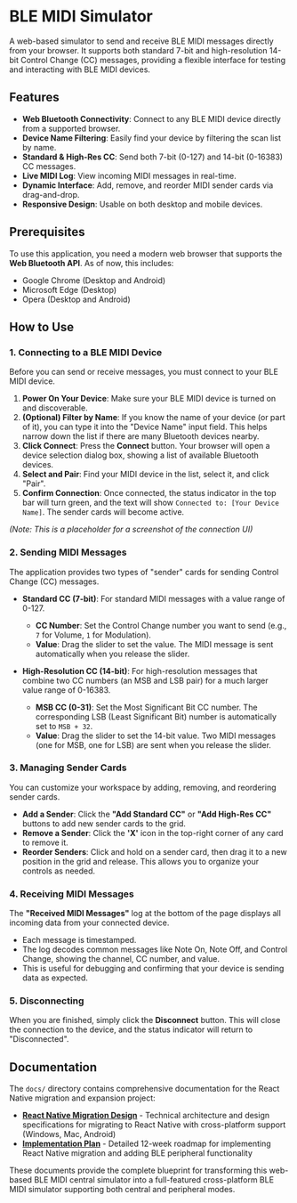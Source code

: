 # BLE MIDI Simulator

A web-based simulator to send and receive BLE MIDI messages directly from your browser. It supports both standard 7-bit and high-resolution 14-bit Control Change (CC) messages, providing a flexible interface for testing and interacting with BLE MIDI devices.

## Features

- **Web Bluetooth Connectivity**: Connect to any BLE MIDI device directly from a supported browser.
- **Device Name Filtering**: Easily find your device by filtering the scan list by name.
- **Standard & High-Res CC**: Send both 7-bit (0-127) and 14-bit (0-16383) CC messages.
- **Live MIDI Log**: View incoming MIDI messages in real-time.
- **Dynamic Interface**: Add, remove, and reorder MIDI sender cards via drag-and-drop.
- **Responsive Design**: Usable on both desktop and mobile devices.

## Prerequisites

To use this application, you need a modern web browser that supports the **Web Bluetooth API**. As of now, this includes:
- Google Chrome (Desktop and Android)
- Microsoft Edge (Desktop)
- Opera (Desktop and Android)

## How to Use

### 1. Connecting to a BLE MIDI Device

Before you can send or receive messages, you must connect to your BLE MIDI device.

1.  **Power On Your Device**: Make sure your BLE MIDI device is turned on and discoverable.
2.  **(Optional) Filter by Name**: If you know the name of your device (or part of it), you can type it into the "Device Name" input field. This helps narrow down the list if there are many Bluetooth devices nearby.
3.  **Click Connect**: Press the **Connect** button. Your browser will open a device selection dialog box, showing a list of available Bluetooth devices.
4.  **Select and Pair**: Find your MIDI device in the list, select it, and click "Pair".
5.  **Confirm Connection**: Once connected, the status indicator in the top bar will turn green, and the text will show `Connected to: [Your Device Name]`. The sender cards will become active.

 *(Note: This is a placeholder for a screenshot of the connection UI)*

### 2. Sending MIDI Messages

The application provides two types of "sender" cards for sending Control Change (CC) messages.

-   **Standard CC (7-bit)**: For standard MIDI messages with a value range of 0-127.
    -   **CC Number**: Set the Control Change number you want to send (e.g., `7` for Volume, `1` for Modulation).
    -   **Value**: Drag the slider to set the value. The MIDI message is sent automatically when you release the slider.

-   **High-Resolution CC (14-bit)**: For high-resolution messages that combine two CC numbers (an MSB and LSB pair) for a much larger value range of 0-16383.
    -   **MSB CC (0-31)**: Set the Most Significant Bit CC number. The corresponding LSB (Least Significant Bit) number is automatically set to `MSB + 32`.
    -   **Value**: Drag the slider to set the 14-bit value. Two MIDI messages (one for MSB, one for LSB) are sent when you release the slider.

### 3. Managing Sender Cards

You can customize your workspace by adding, removing, and reordering sender cards.

-   **Add a Sender**: Click the **"Add Standard CC"** or **"Add High-Res CC"** buttons to add new sender cards to the grid.
-   **Remove a Sender**: Click the **'X'** icon in the top-right corner of any card to remove it.
-   **Reorder Senders**: Click and hold on a sender card, then drag it to a new position in the grid and release. This allows you to organize your controls as needed.

### 4. Receiving MIDI Messages

The **"Received MIDI Messages"** log at the bottom of the page displays all incoming data from your connected device.

-   Each message is timestamped.
-   The log decodes common messages like Note On, Note Off, and Control Change, showing the channel, CC number, and value.
-   This is useful for debugging and confirming that your device is sending data as expected.

### 5. Disconnecting

When you are finished, simply click the **Disconnect** button. This will close the connection to the device, and the status indicator will return to "Disconnected".

## Documentation

The `docs/` directory contains comprehensive documentation for the React Native migration and expansion project:

- **[React Native Migration Design](docs/react-native-migration-design.md)** - Technical architecture and design specifications for migrating to React Native with cross-platform support (Windows, Mac, Android)
- **[Implementation Plan](docs/implementation-plan.md)** - Detailed 12-week roadmap for implementing React Native migration and adding BLE peripheral functionality

These documents provide the complete blueprint for transforming this web-based BLE MIDI central simulator into a full-featured cross-platform BLE MIDI simulator supporting both central and peripheral modes.
